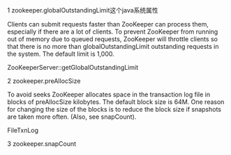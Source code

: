 
1 zookeeper.globalOutstandingLimit这个java系统属性

Clients can submit requests faster than ZooKeeper can process them, especially if there are a lot of clients. To prevent ZooKeeper from running out of memory due to queued requests, ZooKeeper will throttle clients so that there is no more than globalOutstandingLimit outstanding requests in the system. The default limit is 1,000.

ZooKeeperServer::getGlobalOutstandingLimit

2 zookeeper.preAllocSize

To avoid seeks ZooKeeper allocates space in the transaction log file in blocks of preAllocSize kilobytes. The default block size is 64M. One reason for changing the size of the blocks is to reduce the block size if snapshots are taken more often. (Also, see snapCount).

FileTxnLog

3 zookeeper.snapCount

